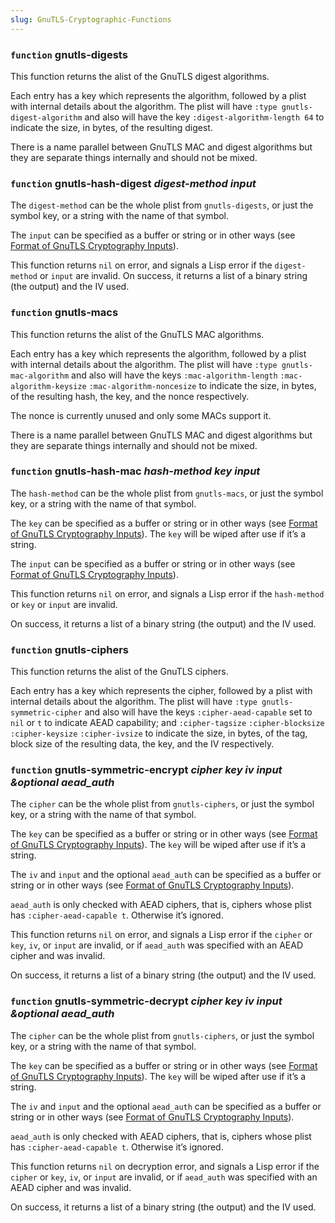 ```yaml
---
slug: GnuTLS-Cryptographic-Functions
---
```


### <span className="tag function">`function`</span> **gnutls-digests**

This function returns the alist of the GnuTLS digest algorithms.

Each entry has a key which represents the algorithm, followed by a plist with internal details about the algorithm. The plist will have `:type gnutls-digest-algorithm` and also will have the key `:digest-algorithm-length 64` to indicate the size, in bytes, of the resulting digest.

There is a name parallel between GnuTLS MAC and digest algorithms but they are separate things internally and should not be mixed.

### <span className="tag function">`function`</span> **gnutls-hash-digest** *digest-method input*

The `digest-method` can be the whole plist from `gnutls-digests`, or just the symbol key, or a string with the name of that symbol.

The `input` can be specified as a buffer or string or in other ways (see [Format of GnuTLS Cryptography Inputs](/docs/elisp/Format-of-GnuTLS-Cryptography-Inputs)).

This function returns `nil` on error, and signals a Lisp error if the `digest-method` or `input` are invalid. On success, it returns a list of a binary string (the output) and the IV used.

### <span className="tag function">`function`</span> **gnutls-macs**

This function returns the alist of the GnuTLS MAC algorithms.

Each entry has a key which represents the algorithm, followed by a plist with internal details about the algorithm. The plist will have `:type gnutls-mac-algorithm` and also will have the keys `:mac-algorithm-length` `:mac-algorithm-keysize` `:mac-algorithm-noncesize` to indicate the size, in bytes, of the resulting hash, the key, and the nonce respectively.

The nonce is currently unused and only some MACs support it.

There is a name parallel between GnuTLS MAC and digest algorithms but they are separate things internally and should not be mixed.

### <span className="tag function">`function`</span> **gnutls-hash-mac** *hash-method key input*

The `hash-method` can be the whole plist from `gnutls-macs`, or just the symbol key, or a string with the name of that symbol.

The `key` can be specified as a buffer or string or in other ways (see [Format of GnuTLS Cryptography Inputs](/docs/elisp/Format-of-GnuTLS-Cryptography-Inputs)). The `key` will be wiped after use if it’s a string.

The `input` can be specified as a buffer or string or in other ways (see [Format of GnuTLS Cryptography Inputs](/docs/elisp/Format-of-GnuTLS-Cryptography-Inputs)).

This function returns `nil` on error, and signals a Lisp error if the `hash-method` or `key` or `input` are invalid.

On success, it returns a list of a binary string (the output) and the IV used.

### <span className="tag function">`function`</span> **gnutls-ciphers**

This function returns the alist of the GnuTLS ciphers.

Each entry has a key which represents the cipher, followed by a plist with internal details about the algorithm. The plist will have `:type gnutls-symmetric-cipher` and also will have the keys `:cipher-aead-capable` set to `nil` or `t` to indicate AEAD capability; and `:cipher-tagsize` `:cipher-blocksize` `:cipher-keysize` `:cipher-ivsize` to indicate the size, in bytes, of the tag, block size of the resulting data, the key, and the IV respectively.

### <span className="tag function">`function`</span> **gnutls-symmetric-encrypt** *cipher key iv input \&optional aead\_auth*

The `cipher` can be the whole plist from `gnutls-ciphers`, or just the symbol key, or a string with the name of that symbol.

The `key` can be specified as a buffer or string or in other ways (see [Format of GnuTLS Cryptography Inputs](/docs/elisp/Format-of-GnuTLS-Cryptography-Inputs)). The `key` will be wiped after use if it’s a string.

The `iv` and `input` and the optional `aead_auth` can be specified as a buffer or string or in other ways (see [Format of GnuTLS Cryptography Inputs](/docs/elisp/Format-of-GnuTLS-Cryptography-Inputs)).

`aead_auth` is only checked with AEAD ciphers, that is, ciphers whose plist has `:cipher-aead-capable t`. Otherwise it’s ignored.

This function returns `nil` on error, and signals a Lisp error if the `cipher` or `key`, `iv`, or `input` are invalid, or if `aead_auth` was specified with an AEAD cipher and was invalid.

On success, it returns a list of a binary string (the output) and the IV used.

### <span className="tag function">`function`</span> **gnutls-symmetric-decrypt** *cipher key iv input \&optional aead\_auth*

The `cipher` can be the whole plist from `gnutls-ciphers`, or just the symbol key, or a string with the name of that symbol.

The `key` can be specified as a buffer or string or in other ways (see [Format of GnuTLS Cryptography Inputs](/docs/elisp/Format-of-GnuTLS-Cryptography-Inputs)). The `key` will be wiped after use if it’s a string.

The `iv` and `input` and the optional `aead_auth` can be specified as a buffer or string or in other ways (see [Format of GnuTLS Cryptography Inputs](/docs/elisp/Format-of-GnuTLS-Cryptography-Inputs)).

`aead_auth` is only checked with AEAD ciphers, that is, ciphers whose plist has `:cipher-aead-capable t`. Otherwise it’s ignored.

This function returns `nil` on decryption error, and signals a Lisp error if the `cipher` or `key`, `iv`, or `input` are invalid, or if `aead_auth` was specified with an AEAD cipher and was invalid.

On success, it returns a list of a binary string (the output) and the IV used.
